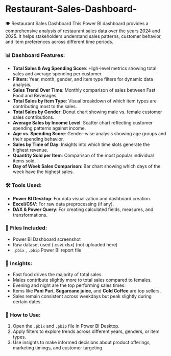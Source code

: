 # Restaurant-Sales-Dashboard-
🍽️ Restaurant Sales Dashboard This Power BI dashboard provides a comprehensive analysis of restaurant sales data over the years 2024 and 2025. It helps stakeholders understand sales patterns, customer behavior, and item preferences across different time periods.

### 📊 Dashboard Features:

* **Total Sales & Avg Spending Score**: High-level metrics showing total sales and average spending per customer.
* **Filters**: Year, month, gender, and item type filters for dynamic data analysis.
* **Sales Trend Over Time**: Monthly comparison of sales between Fast Food and Beverages.
* **Total Sales by Item Type**: Visual breakdown of which item types are contributing most to the sales.
* **Total Sales by Gender**: Donut chart showing male vs. female customer sales contributions.
* **Average Sales by Income Level**: Scatter chart reflecting customer spending patterns against income.
* **Age vs. Spending Score**: Gender-wise analysis showing age groups and their spending behavior.
* **Sales by Time of Day**: Insights into which time slots generate the highest revenue.
* **Quantity Sold per Item**: Comparison of the most popular individual items sold.
* **Day of Week Sales Comparison**: Bar chart showing which days of the week have the highest sales.

### 🛠 Tools Used:

* **Power BI Desktop**: For data visualization and dashboard creation.
* **Excel/CSV**: For raw data preprocessing (if any).
* **DAX & Power Query**: For creating calculated fields, measures, and transformations.

### 📁 Files Included:

* Power BI Dashboard screenshot
* Raw dataset used (.csv/.xlsx) (not uploaded here)
* `.pbix` , `.pbip`  Power BI report file

### 📌 Insights:

* Fast food drives the majority of total sales.
* Males contribute slightly more to total sales compared to females.
* Evening and night are the top performing sales times.
* Items like **Pani Puri**, **Sugarcane juice**, and **Cold Coffee** are top sellers.
* Sales remain consistent across weekdays but peak slightly during certain dates.

### 🚀 How to Use:

1. Open the `.pbix` and `.pbip` file in Power BI Desktop.
2. Apply filters to explore trends across different years, genders, or item types.
3. Use insights to make informed decisions about product offerings, marketing timings, and customer targeting.
